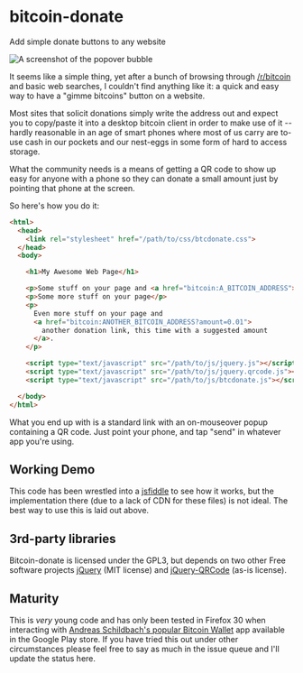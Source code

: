 # bitcoin-donate

Add simple donate buttons to any website

![A screenshot of the popover bubble](https://raw.githubusercontent.com/danielquinn/bitcoin-donate/master/screenshot.png "Screenshot")

It seems like a simple thing, yet after a bunch of browsing through
[/r/bitcoin](http://www.reddit.com/r/bitcoin) and basic web searches, I couldn't
find anything like it: a quick and easy way to have a "gimme bitcoins" button on
a website.

Most sites that solicit donations simply write the address out and expect you to
copy/paste it into a desktop bitcoin client in order to make use of it -- hardly
reasonable in an age of smart phones where most of us carry are to-use cash in
our pockets and our nest-eggs in some form of hard to access storage.

What the community needs is a means of getting a QR code to show up easy for
anyone with a phone so they can donate a small amount just by pointing that
phone at the screen.

So here's how you do it:

```html
<html>
  <head>
    <link rel="stylesheet" href="/path/to/css/btcdonate.css">
  </head>
  <body>

    <h1>My Awesome Web Page</h1>

    <p>Some stuff on your page and <a href="bitcoin:A_BITCOIN_ADDRESS">a donation link</a></p>
    <p>Some more stuff on your page</p>
    <p>
      Even more stuff on your page and
      <a href="bitcoin:ANOTHER_BITCOIN_ADDRESS?amount=0.01">
        another donation link, this time with a suggested amount
      </a>.
    </p>

    <script type="text/javascript" src="/path/to/js/jquery.js"></script>
    <script type="text/javascript" src="/path/to/js/jquery.qrcode.js"></script>
    <script type="text/javascript" src="/path/to/js/btcdonate.js"></script>

  </body>
</html>
```

What you end up with is a standard link with an on-mouseover popup containing a
QR code.  Just point your phone, and tap "send" in whatever app you're using.


## Working Demo

This code has been wrestled into a [jsfiddle](http://jsfiddle.net/T5uSN/2/) to see how it works, but the implementation there (due to a lack of CDN for these files) is not ideal.  The best way to use this is laid out above.


## 3rd-party libraries

Bitcoin-donate is licensed under the GPL3, but depends on two other Free
software projects [jQuery](https://github.com/jquery/jquery) (MIT license) and
[jQuery-QRCode](https://github.com/lrsjng/jQuery.qrcode) (as-is license). 


## Maturity

This is *very* young code and has only been tested in Firefox 30 when 
interacting with [Andreas Schildbach's popular Bitcoin Wallet](https://play.google.com/store/apps/details?id=de.schildbach.wallet)
app available in the Google Play store.  If you have tried this out under other
circumstances please feel free to say as much in the issue queue and I'll update
the status here.
